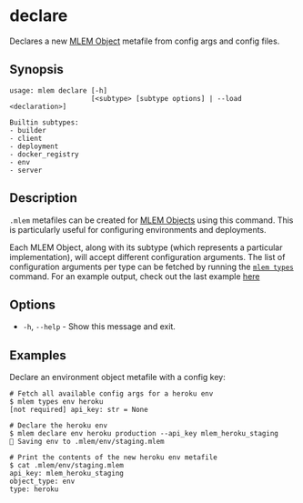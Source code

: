 # declare

Declares a new [MLEM Object](/doc/user-guide/basic-concepts#mlem-objects)
metafile from config args and config files.

## Synopsis

```usage
usage: mlem declare [-h]
                    [<subtype> [subtype options] | --load <declaration>]

Builtin subtypes:
- builder
- client
- deployment
- docker_registry
- env
- server
```

## Description

`.mlem` metafiles can be created for
[MLEM Objects](/doc/user-guide/basic-concepts#mlem-objects) using this command.
This is particularly useful for configuring environments and deployments.

Each MLEM Object, along with its subtype (which represents a particular
implementation), will accept different configuration arguments. The list of
configuration arguments per type can be fetched by running the
[`mlem types`](/doc/command-reference/types) command. For an example output,
check out the last example [here](/doc/command-reference/types#examples)

## Options

- `-h`, `--help` - Show this message and exit.

## Examples

Declare an environment object metafile with a config key:

```cli
# Fetch all available config args for a heroku env
$ mlem types env heroku
[not required] api_key: str = None

# Declare the heroku env
$ mlem declare env heroku production --api_key mlem_heroku_staging
💾 Saving env to .mlem/env/staging.mlem

# Print the contents of the new heroku env metafile
$ cat .mlem/env/staging.mlem
api_key: mlem_heroku_staging
object_type: env
type: heroku
```
